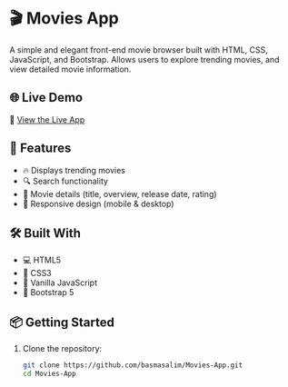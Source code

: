 # 🎬 Movies App

A simple and elegant front-end movie browser built with HTML, CSS, JavaScript, and Bootstrap. Allows users to explore trending movies, and view detailed movie information.

## 🌐 Live Demo

🔗 [View the Live App](https://basmasalim.github.io/Movies-App/)

## 🚀 Features

- 🔥 Displays trending movies
- 🔍 Search functionality
- 📝 Movie details (title, overview, release date, rating)
- 🎨 Responsive design (mobile & desktop)

## 🛠️ Built With

- 💻 HTML5  
- 🎨 CSS3  
- 🧠 Vanilla JavaScript  
- 💠 Bootstrap 5  

## 📦 Getting Started

1. Clone the repository:
   ```bash
   git clone https://github.com/basmasalim/Movies-App.git
   cd Movies-App
